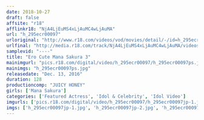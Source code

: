 ```yaml
---
date: 2018-10-27
draft: false
affsite: "r18"
afflinkr18: "NjA4LjEuMS4xLjAuMC4wLjAuMA"
url: "h_295ecr00097"
urloriginal: "http://www.r18.com/videos/vod/movies/detail/-/id=h_295ecr00097"
urlfinal: "http://media.r18.com/track/NjA4LjEuMS4xLjAuMC4wLjAuMA/videos/vod/movies/detail/-/id=h_295ecr00097"
samplevid: "----"
title: "Ero Cute Mana Sakura 3"
mainimgurl: "pics.r18.com/digital/video/h_295ecr00097/h_295ecr00097ps.jpg"
mainimgs: "h_295ecr00097ps.jpg"
releasedate: "Dec. 13, 2016"
duration: 128
productioncomp: "JUICY HONEY"
girls: ['Mana Sakura']
categories: ['Featured Actress', 'Idol & Celebrity', 'Idol Video']
imgurls: ['pics.r18.com/digital/video/h_295ecr00097/h_295ecr00097jp-1.jpg', 'pics.r18.com/digital/video/h_295ecr00097/h_295ecr00097jp-2.jpg', 'pics.r18.com/digital/video/h_295ecr00097/h_295ecr00097jp-3.jpg', 'pics.r18.com/digital/video/h_295ecr00097/h_295ecr00097jp-4.jpg', 'pics.r18.com/digital/video/h_295ecr00097/h_295ecr00097jp-5.jpg', 'pics.r18.com/digital/video/h_295ecr00097/h_295ecr00097jp-6.jpg', 'pics.r18.com/digital/video/h_295ecr00097/h_295ecr00097jp-7.jpg', 'pics.r18.com/digital/video/h_295ecr00097/h_295ecr00097jp-8.jpg', 'pics.r18.com/digital/video/h_295ecr00097/h_295ecr00097jp-9.jpg', 'pics.r18.com/digital/video/h_295ecr00097/h_295ecr00097jp-10.jpg', 'pics.r18.com/digital/video/h_295ecr00097/h_295ecr00097jp-11.jpg', 'pics.r18.com/digital/video/h_295ecr00097/h_295ecr00097jp-12.jpg', 'pics.r18.com/digital/video/h_295ecr00097/h_295ecr00097jp-13.jpg', 'pics.r18.com/digital/video/h_295ecr00097/h_295ecr00097jp-14.jpg', 'pics.r18.com/digital/video/h_295ecr00097/h_295ecr00097jp-15.jpg', 'pics.r18.com/digital/video/h_295ecr00097/h_295ecr00097jp-16.jpg', 'pics.r18.com/digital/video/h_295ecr00097/h_295ecr00097jp-17.jpg', 'pics.r18.com/digital/video/h_295ecr00097/h_295ecr00097jp-18.jpg', 'pics.r18.com/digital/video/h_295ecr00097/h_295ecr00097jp-19.jpg', 'pics.r18.com/digital/video/h_295ecr00097/h_295ecr00097jp-20.jpg']
imgs: ['h_295ecr00097jp-1.jpg', 'h_295ecr00097jp-2.jpg', 'h_295ecr00097jp-3.jpg', 'h_295ecr00097jp-4.jpg', 'h_295ecr00097jp-5.jpg', 'h_295ecr00097jp-6.jpg', 'h_295ecr00097jp-7.jpg', 'h_295ecr00097jp-8.jpg', 'h_295ecr00097jp-9.jpg', 'h_295ecr00097jp-10.jpg', 'h_295ecr00097jp-11.jpg', 'h_295ecr00097jp-12.jpg', 'h_295ecr00097jp-13.jpg', 'h_295ecr00097jp-14.jpg', 'h_295ecr00097jp-15.jpg', 'h_295ecr00097jp-16.jpg', 'h_295ecr00097jp-17.jpg', 'h_295ecr00097jp-18.jpg', 'h_295ecr00097jp-19.jpg', 'h_295ecr00097jp-20.jpg']
---
```


